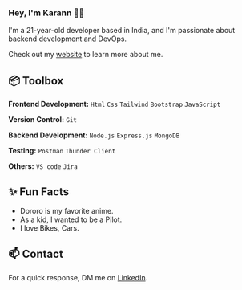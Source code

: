 ### Hey, I'm Karann 👋🏽  

I'm a 21-year-old developer based in India, and I'm passionate about backend development and DevOps. 

Check out my [website](https://karxnntech.vercel.app/) to learn more about me.
 
## 📦 Toolbox

**Frontend Development:** `Html` `Css` `Tailwind` `Bootstrap` `JavaScript`
 
**Version Control:** `Git` 

**Backend Development:** `Node.js` `Express.js` `MongoDB`

**Testing:** `Postman` `Thunder Client`

**Others:** `VS code` `Jira`
 
## ✨ Fun Facts 

- Dororo is my favorite anime.
- As a kid, I wanted to be a Pilot.
- I love Bikes, Cars.

## 📫 Contact

 For a quick response, DM me on [LinkedIn](https://www.linkedin.com/in/karannkumar). 
 
